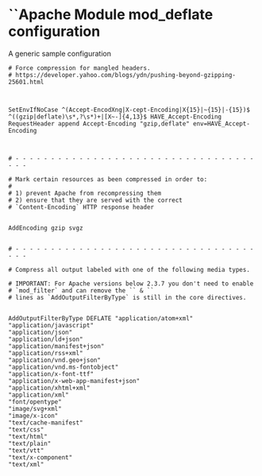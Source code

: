 <!--
created_at: '2014-08-29 15:24:27'
updated_at: '2014-08-29 15:24:27'
authors:
    - 'Joel Bout'
tags: {  }
-->

``Apache Module mod_deflate configuration
========================================

A generic sample configuration



    # Force compression for mangled headers.
    # https://developer.yahoo.com/blogs/ydn/pushing-beyond-gzipping-25601.html



    SetEnvIfNoCase ^(Accept-EncodXng|X-cept-Encoding|X{15}|~{15}|-{15})$ ^((gzip|deflate)\s*,?\s*)+|[X~-]{4,13}$ HAVE_Accept-Encoding
    RequestHeader append Accept-Encoding "gzip,deflate" env=HAVE_Accept-Encoding



    # - - - - - - - - - - - - - - - - - - - - - - - - - - - - - - - - - - - - -

    # Mark certain resources as been compressed in order to:
    #
    # 1) prevent Apache from recompressing them
    # 2) ensure that they are served with the correct
    # `Content-Encoding` HTTP response header


    AddEncoding gzip svgz


    # - - - - - - - - - - - - - - - - - - - - - - - - - - - - - - - - - - - - -

    # Compress all output labeled with one of the following media types.

    # IMPORTANT: For Apache versions below 2.3.7 you don't need to enable
    # `mod_filter` and can remove the `` & ``
    # lines as `AddOutputFilterByType` is still in the core directives.


    AddOutputFilterByType DEFLATE "application/atom+xml" 
    "application/javascript" 
    "application/json" 
    "application/ld+json" 
    "application/manifest+json" 
    "application/rss+xml" 
    "application/vnd.geo+json" 
    "application/vnd.ms-fontobject" 
    "application/x-font-ttf" 
    "application/x-web-app-manifest+json" 
    "application/xhtml+xml" 
    "application/xml" 
    "font/opentype" 
    "image/svg+xml" 
    "image/x-icon" 
    "text/cache-manifest" 
    "text/css" 
    "text/html" 
    "text/plain" 
    "text/vtt" 
    "text/x-component" 
    "text/xml"




